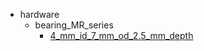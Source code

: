 * hardware
  * bearing_MR_series
    * [4_mm_id_7_mm_od_2.5_mm_depth](hardware/bearing_MR_series/4_mm_id_7_mm_od_2.5_mm_depth)
